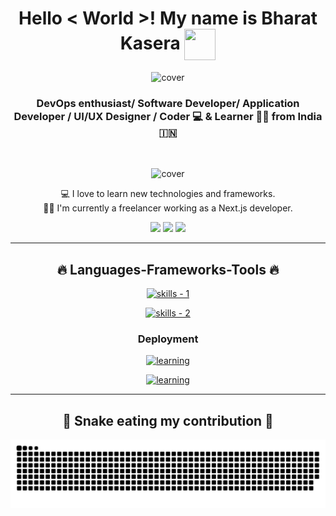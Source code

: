 <h1 align="center"> Hello < World >! My name is Bharat Kasera <img align="center" src = "https://raw.githubusercontent.com/rahulbanerjee26/githubProfileReadmeGenerator/main/gifs/wave.gif" width = 50px height='50px'> </h1>

<p align="center">
  <img src="https://user-images.githubusercontent.com/74038190/212284158-e840e285-664b-44d7-b79b-e264b5e54825.gif" alt="cover" />
</p>
<h3 align="center">DevOps enthusiast/ Software Developer/ Application Developer / UI/UX Designer / Coder 💻 & Learner 👨‍💻 from India 🇮🇳 </h3>
<br/>
<p align="center">
  <img width="800" height="450" src="https://user-images.githubusercontent.com/74038190/225813708-98b745f2-7d22-48cf-9150-083f1b00d6c9.gif" alt="cover" />
</p>
<p align="center">
  💻 I love to learn new technologies and frameworks.
  <br />
  🧑‍💼 I'm currently a freelancer working as a Next.js developer.
</p>

<p align="center">
  <a href="https://x.com/Bharat_Wulf" target="_blank"><img src="https://img.shields.io/badge/X-000000?style=for-the-badge&logo=x&logoColor=white" target="_blank"></a> 
  <a href="mailto:bharat.kj044@gmail.com"><img src="https://img.shields.io/badge/-Gmail-%23333?style=for-the-badge&logo=gmail&logoColor=white" target="_blank"></a>
  <a href=linkedin.com/in/bharat-kasera-481a27263" target="_blank"><img src="https://img.shields.io/badge/-LinkedIn-%230077B5?style=for-the-badge&logo=linkedin&logoColor=white" target="_blank"></a> 
</p>

<hr />

<h2 align="center">🔥 Languages-Frameworks-Tools 🔥</h2>

<p align="center">
  <a href="https://skillicons.dev">
    <picture>
      <source media="(prefers-color-scheme: dark)" srcset="https://skillicons.dev/icons?i=nextjs%2Creact%2Cgit%2Chtml%2Ccss%2Cjavascript%2Cts%2Ctailwind%2Cfigma%2Cthreejs&theme=dark" />
      <source media="(prefers-color-scheme: light), (prefers-color-scheme: no-preference)" srcset="https://skillicons.dev/icons?i=nextjs%2Creact%2Cgit%2Chtml%2Ccss%2Cjavascript%2Cts%2Ctailwind%2Cfigma%2Cthreejs&theme=light" />
      <img src="https://skillicons.dev/icons?i=nextjs%2Creact%2Cgit%2Chtml%2Ccss%2Cjavascript%2Cts%2Ctailwind%2Cfigma%2Cthreejs&theme=light" alt="skills - 1" />
    </picture>
  </a>
</p>

<p align="center">
  <a href="https://skillicons.dev">
    <picture>
      <source media="(prefers-color-scheme: dark)" srcset="https://skillicons.dev/icons?i=nodejs%2Cexpress%2Cmongodb%2Cmysql%2Cpostgres%2Credux%2Cprisma%2Cfirebase%2Csupabase&theme=dark" />
      <source media="(prefers-color-scheme: light), (prefers-color-scheme: no-preference)" srcset="https://skillicons.dev/icons?i=nodejs%2Cexpress%2Cmongodb%2Cmysql%2Cpostgres%2Credux%2Cprisma%2Cfirebase%2Csupabase&theme=light" />
      <img src="https://skillicons.dev/icons?i=nodejs%2Cexpress%2Cmongodb%2Cmysql%2Cpostgres%2Credux%2Cprisma%2Cfirebase%2Csupabase&theme=light" alt="skills - 2" />
    </picture>
  </a>
</p>

<h3 align="center">Deployment</h3>

<p align="center">
  <a href="https://skillicons.dev">
    <picture>
      <source media="(prefers-color-scheme: dark)" srcset='https://skillicons.dev/icons?i=planetscale%2Cvercel%2Cnetlify&theme=dark' />
      <source media="(prefers-color-scheme: light), (prefers-color-scheme: no-preference)" srcset='https://skillicons.dev/icons?i=planetscale%2Cvercel%2Cnetlify&theme=light' />
      <img src='https://skillicons.dev/icons?i=planetscale%2Cvercel%2Cnetlify' alt="learning" />
    </picture>
  </a>
</p>

<p align="center">
  <a href="https://www.logalert.app">
    <img src='https://img.shields.io/badge/Log-Alert-ca3e54?labelColor=5512ca&style=for-the-badge' alt="learning" />
  </a>
</p>

<hr />

<h2 align="center">🐍 Snake eating my contribution 🐍</h2>

<p align="center">
  <picture>
    <source media="(prefers-color-scheme: dark)" srcset="https://github.com/sanidhyy/sanidhyy/blob/output/github-contribution-grid-snake-dark.svg" />
    <source media="(prefers-color-scheme: light), (prefers-color-scheme: no-preference)" srcset="https://github.com/sanidhyy/sanidhyy/blob/output/github-contribution-grid-snake.svg" />
    <img src="https://github.com/sanidhyy/sanidhyy/blob/output/github-contribution-grid-snake.svg" alt="github-snake" />
  </picture>
</p>
